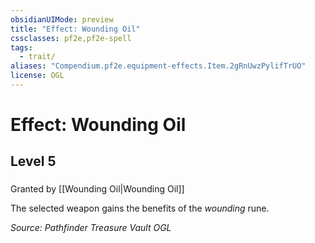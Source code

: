 ```yaml
---
obsidianUIMode: preview
title: "Effect: Wounding Oil"
cssclasses: pf2e,pf2e-spell
tags:
  - trait/
aliases: "Compendium.pf2e.equipment-effects.Item.2gRnUwzPylifTrUO"
license: OGL
---
```

# Effect: Wounding Oil
## Level 5
### 






Granted by [[Wounding Oil|Wounding Oil]]

The selected weapon gains the benefits of the _wounding_ rune.

*Source: Pathfinder Treasure Vault*
*OGL*